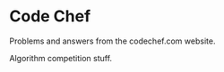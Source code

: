 Code Chef
========

Problems and answers from the codechef.com website. 

Algorithm competition stuff.
